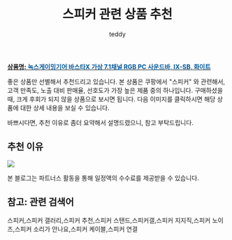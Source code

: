 ﻿---
layout: post
title:  "스피커 관련 상품 추천"
author: teddy
categories: [ 가구/인테리어 ]
tags: [스피커,스피커 갤러리,스피커 추천,스피커 스탠드,스피커갤,스피커 지지직,스피커 노이즈,스피커 소리가 안나요,스피커 케이블,스피커 연결]
image: https://static.coupangcdn.com/image/retail/images/2020/02/18/9/9/35e9c1ca-f3d5-426a-b9ba-2c3449d5e98f.jpg 
description: "쿠팡에서 스피커 관련 상품으로 가장 고객 선호도가 높은 제품 중 하나입니다."
---

<a href="https://link.coupang.com/re/AFFSDP?lptag=AF3256674&pageKey=1270680103&itemId=2275242272&vendorItemId=70272422261&traceid=V0-153-7cd9d420e3cb63b1"><b>상품명: <font color='#01579B'>녹스게이밍기어 바스타X 가상 7.1채널 RGB PC 사운드바, IX-SB, 화이트</font></b></a>

좋은 상품만 선별해서 추천드리고 있습니다.
본 상품은 쿠팡에서 "스피커" 와 관련해서, 고객 만족도, 노출 대비 판매율, 선호도가 가장 높은 제품 중의 하나입니다.
구매하셨을 때, 크게 후회가 되지 않을 상품으로 보시면 됩니다. 
다음 이미지를 클릭하시면 해당 상품에 대한 상세 내용을 보실 수 있습니다.

바쁘시다면, 추천 이유로 좀더 요약해서 설명드렸으니, 참고 부탁드립니다.

## 추천 이유 

<a href="https://link.coupang.com/re/AFFSDP?lptag=AF3256674&pageKey=1270680103&itemId=2275242272&vendorItemId=70272422261&traceid=V0-153-7cd9d420e3cb63b1"><img src="https://thumbnail7.coupangcdn.com/thumbnails/remote/q89/image/retail/images/2020/02/18/9/3/dc37a1b1-7eed-4897-bbe0-537483de0c0f.jpg"></a> 

본 블로그는 파트너스 활동을 통해 일정액의 수수료를 제공받을 수 있습니다.

## 참고: 관련 검색어    
스피커,스피커 갤러리,스피커 추천,스피커 스탠드,스피커갤,스피커 지지직,스피커 노이즈,스피커 소리가 안나요,스피커 케이블,스피커 연결